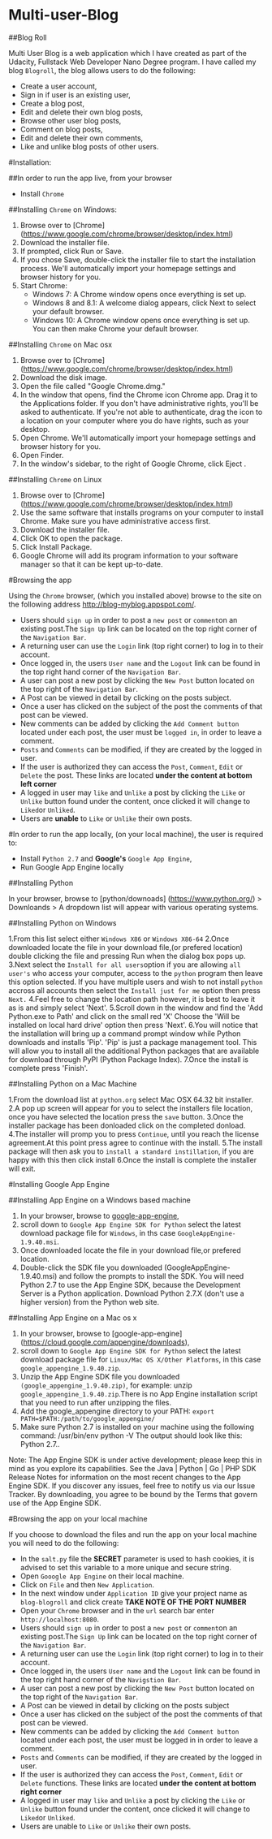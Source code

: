 # Multi-user-Blog

##Blog Roll

Multi User Blog is a web application which I have created as part of the Udacity, Fullstack Web Developer Nano Degree program. I have called my blog `Blogroll`, the blog allows users to do the following:

* Create a user account,
* Sign in if user is an existing user,
* Create a blog post,
* Edit and delete their own blog posts,
* Browse other user blog posts,
* Comment on blog posts,
* Edit and delete their own comments,
* Like and unlike blog posts of other users.

#Installation:

##In order to run the app live, from your browser

* Install `Chrome`

##Installing `Chrome` on Windows:

1. Browse over to [Chrome] (https://www.google.com/chrome/browser/desktop/index.html)
2. Download the installer file.
2. If prompted, click Run or Save.
3. If you chose Save, double-click the installer file to start the installation process. We'll automatically import your homepage settings and browser history for you.
4. Start Chrome:
   * Windows 7: A Chrome window opens once everything is set up.
   * Windows 8 and 8.1: A welcome dialog appears, click Next to select your default browser.
   * Windows 10: A Chrome window opens once everything is set up. You can then make Chrome your default browser.

##Installing `Chrome` on Mac osx

1. Browse over to [Chrome] (https://www.google.com/chrome/browser/desktop/index.html)
2. Download the disk image.
3. Open the file called "Google Chrome.dmg." 
4. In the window that opens, find the Chrome icon Chrome app. Drag it to the Applications folder. If you don't have administrative rights, you'll be asked to authenticate. If you're not able to authenticate, drag the icon to a location on your computer where you do have rights, such as your desktop. 
5. Open Chrome. We'll automatically import your homepage settings and browser history for you.
6. Open Finder.
7. In the window's sidebar, to the right of Google Chrome, click Eject .

##Installing `Chrome` on Linux

1. Browse over to [Chrome] (https://www.google.com/chrome/browser/desktop/index.html)
2. Use the same software that installs programs on your computer to install Chrome. Make sure you have administrative access first.
3. Download the installer file.
4. Click OK to open the package.
5. Click Install Package.
6. Google Chrome will add its program information to your software manager so that it can be kept up-to-date.

#Browsing the app

Using the `Chrome` browser, (which you installed above) browse to the site on the following address http://blog-myblog.appspot.com/.
 * Users should `sign up` in order to post a `new post` or `comment`on an existing post.The `Sign Up` link can be located on the top right corner of the `Navigation Bar`.
 * A returning user can use the `Login` link (top right corner) to log in to their account.
 * Once logged in, the users `User name` and the `Logout` link can be found in the top right hand corner of the `Navigation Bar`.
 * A user can post a new post by clicking the `New Post` button located on the top right of the `Navigation Bar`.
 * A Post can be viewed in detail by clicking on the posts subject.
 * Once a user has clicked on the subject of the post the comments of that post can be viewed.
 * New comments can be added by clicking the `Add Comment button` located under each post, the user must be `logged in`, in order to leave a comment.
 * `Posts` and `Comments` can be modified, if they are created by the logged in user.
 * If the user is authorized they can access the `Post`, `Comment`, `Edit` or `Delete` the post. These links are located **under the content at bottom left corner**
 * A logged in user may `like` and `Unlike` a post by clicking the `Like` or `Unlike` button found under the content, once clicked it will change to `Liked`or `Unliked`.
 * Users are **unable** to `Like` or `Unlike` their own posts.

#In order to run the app locally, (on your local machine), the user is required to:

 * Install `Python 2.7` and **Google's** `Google App Engine`,
 * Run Google App Engine locally

##Installing Python

In your browser, browse to [python/downoads] (https://www.python.org/) > Downloands > A dropdown list will appear with various operating systems.

##Installing Python on Windows

1.From this list select either `Windows X86` or `Windows X86-64`
2.Once downloaded locate the file in your download file,(or prefered location) double clicking the file and pressing Run when the dialog box pops up.
3.Next select the `Install for all users`option if you are allowing `all user's` who access your computer, access to the `python` program then leave this option selected. If you have multiple users and wish to not install `python` accross all accounts then select the `Install just for me` option then press `Next.`
4.Feel free to change the location path however, it is best to leave it as is and simply select 'Next'.
5.Scroll down in the window and find the 'Add Python.exe to Path' and click on the small red 'X' Choose the 'Will be installed on local hard drive' option then press 'Next'.
6.You will notice that the installation will bring up a command prompt window while Python downloads and installs 'Pip'. 'Pip' is just a package management tool. This will allow you to install all the additional Python packages that are available for download through PyPI (Python Package Index).
7.Once the install is complete press 'Finish'.

##Installing Python on a Mac Machine

1.From the download list at `python.org` select Mac OSX 64.32 bit installer.
2.A pop up screen will appear for you to select the installers file location, once you have selected the location press the `save` button.
3.Once the installer package has been donloaded click on the completed donload.
4.The installer will promp you to press `Continue`, until you reach the license agreement.At this point press agree to continue with the install.
5.The install package will then ask you to `install a standard instillation`, if you are happy with this then click install
6.Once the install is complete the installer will exit.

#Installing Google App Engine

##Installing App Engine on a Windows based machine

1. In your browser, browse to [google-app-engine](https://cloud.google.com/appengine/downloads),
2. scroll down to `Google App Engine SDK for Python` select the latest download package file for `Windows`, in ths case `GoogleAppEngine-1.9.40.msi`.
3. Once downloaded locate the file in your download file,or prefered location.
4. Double-click the SDK file you downloaded (GoogleAppEngine-1.9.40.msi) and follow the prompts to install the SDK.
You will need Python 2.7 to use the App Engine SDK, because the Development Server is a Python application. Download Python 2.7.X (don't use a higher version) from the Python web site.

##Installing App Engine on a Mac os x

1. In your browser, browse to [google-app-engine] (https://cloud.google.com/appengine/downloads),
2. scroll down to `Google App Engine SDK for Python` select the latest download package file for `Linux/Mac OS X/Other Platforms`, in this case `google_appengine_1.9.40.zip`.
3. Unzip the App Engine SDK file you downloaded `(google_appengine_1.9.40.zip)`, for example:
unzip `google_appengine_1.9.40.zip`.There is no App Engine installation script that you need to run after unzipping the files.
4. Add the google_appengine directory to your PATH: `export PATH=$PATH:/path/to/google_appengine/` 
5. Make sure Python 2.7 is installed on your machine using the following command:
/usr/bin/env python -V
The output should look like this: Python 2.7.<number>.

Note: The App Engine SDK is under active development; please keep this in mind as you explore its capabilities. See the Java | Python | Go | PHP SDK Release Notes for information on the most recent changes to the App Engine SDK. If you discover any issues, feel free to notify us via our Issue Tracker.
By downloading, you agree to be bound by the Terms that govern use of the App Engine SDK.

#Browsing the app on your local machine
 
 If you choose to download the files and run the app on your local machine you will need to do the following:
 
 * In the `salt.py` file the **SECRET** parameter is used to hash cookies, it is advised to set this variable to a more unique and secure string.
 * Open `Gooogle App Engine` on their local machine.
 * Click on `File` and then `New Application`.
 * In the next window under `Application ID` give your project name as `blog-blogroll` and click create **TAKE NOTE OF THE PORT NUMBER**
 * Open your `Chrome` browser and in the `url` search bar enter `http://localhost:8080`.
 * Users should `sign up` in order to post a `new post` or `comment`on an existing post.The `Sign Up` link can be located on the top right corner of the `Navigation Bar`.
 * A returning user can use the `Login` link (top right corner) to log in to their account.
 * Once logged in, the users `User name` and the `Logout` link can be found in the top right hand corner of the `Navigstion Bar`.
 * A user can post a new post by clicking the `New Post` button located on the top right of the `Navigation Bar`.
 * A Post can be viewed in detail by clicking on the posts subject
 * Once a user has clicked on the subject of the post the comments of that post can be viewed.
 * New comments can be added by clicking the `Add Comment button` located under each post, the user must be logged in in order to leave a comment.
 * `Posts` and `Comments` can be modified, if they are created by the logged in user.
 * If the user is authorized they can access the `Post`, `Comment`, `Edit` or `Delete` functions. These links are located **under the content at bottom right corner**
 * A logged in user may `like` and `Unlike` a post by clicking the `Like` or `Unlike` button found under the content, once clicked it will change to `Liked`or `Unliked`.
 * Users are unable to `Like` or `Unlike` their own posts.
 
